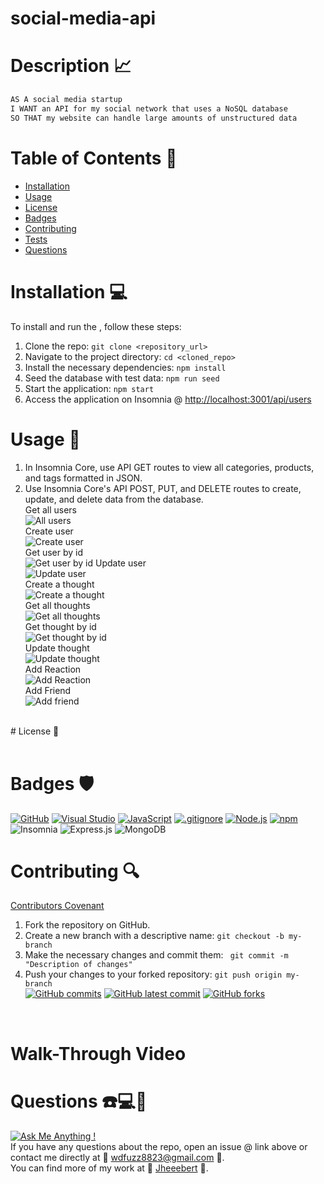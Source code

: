 # social-media-api

# Description 📈
```md
AS A social media startup
I WANT an API for my social network that uses a NoSQL database
SO THAT my website can handle large amounts of unstructured data
```
# Table of Contents 📓
  - [Installation](#installation)  
  - [Usage](#usage) 
  - [License](#license) 
  - [Badges](#badges) 
  - [Contributing](#contributing) 
  - [Tests](#tests) 
  - [Questions](#questions)
 
# Installation 💻
To install and run the , follow these steps: <br>

1. Clone the repo: `git clone <repository_url>`
2. Navigate to the project directory: `cd <cloned_repo>`
3. Install the necessary dependencies: `npm install`
4. Seed the database with test data: `npm run seed`
5. Start the application: `npm start`
6. Access the application on Insomnia @ [http://localhost:3001/api/users](http://localhost:3001/api/thoughts)
# Usage 📎
1. In Insomnia Core, use API GET routes to view all categories, products, and tags formatted in JSON.
2. Use Insomnia Core's API POST, PUT, and DELETE routes to create, update, and delete data from the database. <br>
Get all users <br>
![All users](/assets/images/) <br>
Create user <br>
![Create user](/assets/images) <br>
Get user by id <br>
![Get user by id](/assets/images)
Update user <br>
![Update user](/assets/images) <br>
Create a thought <br>
![Create a thought](/assets/images) <br>
Get all thoughts <br>
![Get all thoughts](/assets/images) <br>
Get thought by id <br>
![Get thought by id](/assets/images) <br>
Update thought <br>
![Update thought](/assets/images) <br>
Add Reaction <br>
![Add Reaction](/assets/images) <br>
Add Friend <br>
![Add friend](/assets/images) <br>
<br>
# License 📂
   <br> 
   <br> 

# Badges 🛡️
[![GitHub](https://img.shields.io/badge/--181717?logo=github&logoColor=ffffff)](https://github.com/)
[![Visual Studio](https://badgen.net/badge/icon/visualstudio?icon=visualstudio&label)](https://visualstudio.microsoft.com)
[![JavaScript](https://badgen.net/badge/icon/javascript?icon=javascript&label)](https://www.javascript.com/)
[![.gitignore](https://badgen.net/badge/icon/git?icon=git&label)](https://git-scm.com/doc)
[![Node.js](https://badgen.net/badge/icon/nodejs?icon=nodejs&label)](https://nodejs.org/)
[![npm](https://badgen.net/badge/icon/npm?icon=npm&label)](https://npmjs.com/)
![Insomnia](https://img.shields.io/badge/Insomnia-black?style=for-the-badge&logo=insomnia&logoColor=5849BE)
![Express.js](https://img.shields.io/badge/express.js-%23404d59.svg?style=for-the-badge&logo=express&logoColor=%2361DAFB)
![MongoDB](https://img.shields.io/badge/MongoDB-%234ea94b.svg?style=for-the-badge&logo=mongodb&logoColor=white)
# Contributing 🔍
  [Contributors Covenant](https://www.contributor-covenant.org/) <br>
1. Fork the repository on GitHub.
2. Create a new branch with a descriptive name: `git checkout -b my-branch`
3. Make the necessary changes and commit them: ` git commit -m "Description of changes"`
4. Push your changes to your forked repository: `git push origin my-branch` <br>
[![GitHub commits](https://badgen.net/github/commits/Jheeebert/social-media-api)](https://GitHub.com/Jheeebert/social-media-api/commit/)
[![GitHub latest commit](https://badgen.net/github/last-commit/Jheeebert/social-media-api)](https://GitHub.com/Jheeebert/social-media-api/commit/)
[![GitHub forks](https://img.shields.io/github/forks/Jheeebert/social-media-api.svg?style=social&label=Fork&maxAge=2592000)](https://GitHub.com/Jheeebert/social-media-api/network/)
  <br>

# Walk-Through Video

# Questions ☎️💻📱
[![Ask Me Anything !](https://img.shields.io/badge/Ask%20me-anything-1abc9c.svg)](https://GitHub.com/Jheeebert/student-stats-backend) <br>
  If you have any questions about the repo, open an issue @ link above or contact me directly at 📧 wdfuzz8823@gmail.com 📧. <br>
  You can find more of my work at 🔖 [Jheeebert](https://github.com/Jheeebert/) 🔖. 